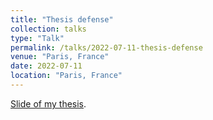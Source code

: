 ```yaml
---
title: "Thesis defense"
collection: talks
type: "Talk"
permalink: /talks/2022-07-11-thesis-defense
venue: "Paris, France"
date: 2022-07-11
location: "Paris, France"
---
```


[Slide of my thesis](/files/slide-thesis/slide-thesis.html).
